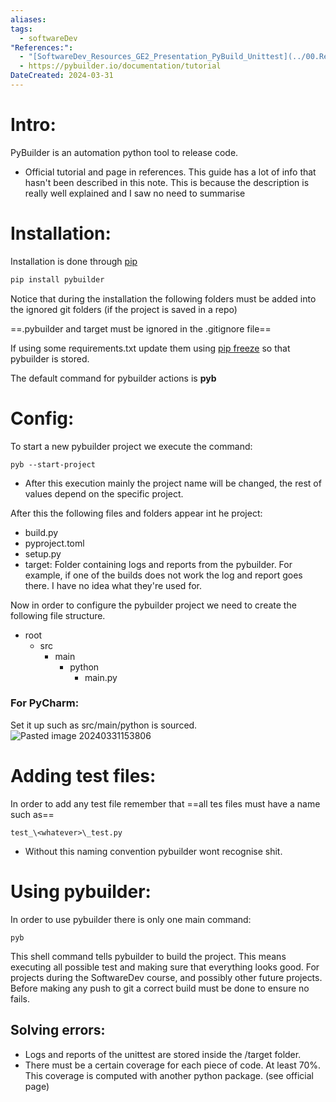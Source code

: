 ```yaml
---
aliases: 
tags:
  - softwareDev
"References:":
  - "[SoftwareDev_Resources_GE2_Presentation_PyBuild_Unittest](../00.References/SoftwareDev_Resources_GE2_Presentation_PyBuild_Unittest.pdf)"
  - https://pybuilder.io/documentation/tutorial
DateCreated: 2024-03-31
---
```

# Intro:
PyBuilder is an automation python tool to release code. 
+ Official tutorial and page in references. This guide has a lot of info that hasn't been described in this note. This is because the description is really well explained and I saw no need to summarise
# Installation: 
Installation is done through [pip](pip.md)
```zsh
pip install pybuilder
```

Notice that during the installation the following folders must be added into the ignored git folders (if the project is saved in a repo)

==.pybuilder and target must be ignored in the .gitignore file==

If using some requirements.txt update them using [pip freeze](pip%20freeze) so that pybuilder is stored. 

The default command for pybuilder actions is **pyb**
# Config: 

To start a new pybuilder project we execute the command: 

```shell
pyb --start-project

```

+ After this execution mainly the project name will be changed, the rest of values depend on the specific project. 

After this the following files and folders appear int he project: 
+ build.py
+ pyproject.toml
+ setup.py
+ target: Folder containing logs and reports from the pybuilder. For example, if one of the builds does not work the log and report goes there. 
I have no idea what they're used for. 

Now in order to configure the pybuilder project we need to create the following file structure. 
- root
	- src
		- main
			- python
				- main.py

### For PyCharm:
Set it up such as src/main/python is sourced. 
![Pasted image 20240331153806](../99%20-%20Meta/0.%20Attachments/Pasted%20image%2020240331153806.png)

# Adding test files: 
In order to add any test file remember that ==all tes files must have a name such as==

```
test_\<whatever>\_test.py
```

+ Without this naming convention pybuilder wont recognise shit. 

# Using pybuilder: 
In order to use pybuilder there is only one main command: 

```
pyb
```

This shell command tells pybuilder to build the project. This means executing all possible test and making sure that everything looks good. 
For projects during the SoftwareDev course, and possibly other future projects. Before making any push to git a correct build must be done to ensure no fails. 

## Solving errors: 
+ Logs and reports of the unittest are stored inside the /target folder. 
+ There must be a certain coverage for each piece of code. At least 70%. This coverage is computed with another python package. (see official page)